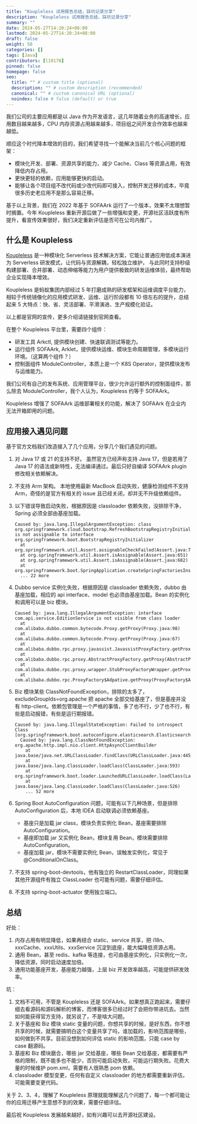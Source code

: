 ```yaml
---
title: "Koupleless 试用报告总结，踩坑记录分享"
description: "Koupleless 试用报告总结，踩坑记录分享"
summary: ""
date: 2024-05-27T14:20:24+08:00
lastmod: 2024-05-27T14:20:24+08:00
draft: false
weight: 50
categories: []
tags: [Java]
contributors: [l10178]
pinned: false
homepage: false
seo:
  title: "" # custom title (optional)
  description: "" # custom description (recommended)
  canonical: "" # custom canonical URL (optional)
  noindex: false # false (default) or true
---
```


我们公司的主要应用都是以 Java 作为开发语言，这几年随着业务的高速增长，应用数目越来越多，CPU 内存资源占用越来越多，项目组之间开发合作效率也越来越低。

顺应这个时代降本增效的目的，我们希望寻找一个能解决当前几个核心问题的框架：

- 模块化开发、部署、资源共享的能力，减少 Cache、Class 等资源占用，有效降低内存占用。
- 更快更轻的依赖，应用能够更快的启动。
- 能够让各个项目组不改代码或少改代码即可接入，控制开发迁移的成本，毕竟很多历史老应用不是那么容易迁移。

基于以上背景，我们在 2022 年基于 SOFAArk 运行了一个版本，效果不太理想暂时搁置。今年 Koupleless 重新开源后做了一些增强和变更，开源社区活跃度有所提升，看宣传效果很好，我们决定重新评估是否可在公司内推广。

## 什么是 Koupleless

[Koupleless](https://koupleless.io/home/) 是一种模块化 Serverless 技术解决方案，它能让普通应用低成本演进为 Serverless 研发模式，让代码与资源解耦，轻松独立维护， 与此同时支持秒级构建部署、合并部署、动态伸缩等能力为用户提供极致的研发运维体验，最终帮助企业实现降本增效。

Koupleless 是蚂蚁集团内部经过 5 年打磨成熟的研发框架和运维调度平台能力，相较于传统镜像化的应用模式研发、运维、运行阶段都有 10 倍左右的提升，总结起来 5 大特点：快、省、灵活部署、平滑演进、生产规模化验证。

以上都是官网的宣传，更多介绍请链接到官网查看。

在整个 Koupleless 平台里，需要四个组件：

- 研发工具 Arkctl, 提供模块创建、快速联调测试等能力。
- 运行组件 SOFAArk, Arklet，提供模块运维、模块生命周期管理，多模块运行环境。（这算两个组件？）
- 控制面组件 ModuleController，本质上是一个 K8S Operator，提供模块发布与运维能力。

我们公司有自己的发布系统、应用管理平台，很少允许运行额外的控制面组件，那么除去 ModuleController，我个人认为，Koupleless 约等于 SOFAArk。

Koupleless 增强了 SOFAArk 运维部署相关的功能，解决了 SOFAArk 在企业内无法开箱即用的问题。

## 应用接入遇见问题

基于官方文档我们改造接入了几个应用，分享几个我们遇见的问题。

1. 对 Java 17 或 21 的支持不好。
    虽然官方已经声称支持 Java 17，但是若用了 Java 17 的语法或新特性，无法编译通过。最后只好自编译 SOFAArk plugin 修改相关依赖解决。

2. 不支持 Arm 架构。
    本地使用最新 MacBook 启动失败，健康检测组件不支持 Arm，奇怪的是官方有相关的 issue 且已经关闭，却并无不升级依赖组件。

3. 以下错误导致启动失败，根据原因是 classloader 依赖失败，没排除干净，Spring 必须全部由基座加载。

    ```console
    Caused by: java.lang.IllegalArgumentException: class org.springframework.cloud.bootstrap.RefreshBootstrapRegistryInitializer is not assignable to interface org.springframework.boot.BootstrapRegistryInitializer
      at org.springframework.util.Assert.assignableCheckFailed(Assert.java:720)
      at org.springframework.util.Assert.isAssignable(Assert.java:651)
      at org.springframework.util.Assert.isAssignable(Assert.java:682)
      at org.springframework.boot.SpringApplication.createSpringFactoriesInstances(SpringApplication.java:444)
      ... 22 more
    ```

4. Dubbo service 实例化失败，根据原因是 classloader 依赖失败，dubbo 由基座加载，相应的 api interface、model 也必须由基座加载。Bean 的实例化和调用可以是 biz 模块。

    ```console
    Caused by: java.lang.IllegalArgumentException: interface com.api.service.EditionService is not visible from class loader
      at com.alibaba.dubbo.common.bytecode.Proxy.getProxy(Proxy.java:98)
      at com.alibaba.dubbo.common.bytecode.Proxy.getProxy(Proxy.java:67)
      at com.alibaba.dubbo.rpc.proxy.javassist.JavassistProxyFactory.getProxy(JavassistProxyFactory.java:35)
      at com.alibaba.dubbo.rpc.proxy.AbstractProxyFactory.getProxy(AbstractProxyFactory.java:49)
      at com.alibaba.dubbo.rpc.proxy.wrapper.StubProxyFactoryWrapper.getProxy(StubProxyFactoryWrapper.java:60)
      at com.alibaba.dubbo.rpc.ProxyFactory$Adpative.getProxy(ProxyFactory$Adpative.java)
    ```

5. Biz 模块某些 ClassNotFoundException，排除的太多了，excludeGroupIds=org.apache 把 apache 全部交给基座了，但是基座并没有 http-client。依赖包管理是一个严格的事情，多了也不行，少了也不行，有些是启动报错，有些是运行期报错。

    ```console
    Caused by: java.lang.IllegalStateException: Failed to introspect Class [org.springframework.boot.autoconfigure.elasticsearch.ElasticsearchRestClientConfigurations$RestClientBuilderConfiguration]
      Caused by: java.lang.ClassNotFoundException: org.apache.http.impl.nio.client.HttpAsyncClientBuilder
        at java.base/java.net.URLClassLoader.findClass(URLClassLoader.java:445)
        at java.base/java.lang.ClassLoader.loadClass(ClassLoader.java:593)
        at org.springframework.boot.loader.LaunchedURLClassLoader.loadClass(LaunchedURLClassLoader.java:151)
        at java.base/java.lang.ClassLoader.loadClass(ClassLoader.java:526)
        ... 52 more
    ```

6. Spring Boot AutoConfiguration 问题，可能有以下几种场景，但是排除 AutoConfiguration 后，本地 IDEA 启动联调必须依赖基座。
   - 基座只是加载 jar class，模块负责实例化 Bean，基座需要排除 AutoConfiguration。
   - 基座即加载 jar 又实例化 Bean，模块复用 Bean，模块需要排除 AutoConfiguration。
   - 基座加载 jar，模块不需要实例化 Bean，误触发实例化，常见于@ConditionalOnClass。

7. 不支持 spring-boot-devtools，他有独立的 RestartClassLoader，同理如果其他开源组件有独立 ClassLoader 也可能有问题，需要仔细评估。
8. 不支持 spring-boot-actuator 使用独立端口。

## 总结

好处：

1. 内存占用有明显降低，如果再结合 static、service 共享，把 i18n、xxxCache、xxxUtils、xxxService 沉淀到底座，能大幅降低资源占用。
2. 通用 Bean，甚至 redis、kafka 等连接，也可由基座实例化，只实例化一次，降低资源，同时启动速度加倍。
3. 通用功能基座开发，基座能力越强，上层 biz 开发效率越高，可能提供研发效率。

坑：

1. 文档不可用，不管是 Koupleless 还是 SOFAArk。如果想真正跑起来，需要仔细去看源码和源码解析的博客，而博客很多已经过时了会把你带进坑去。当然如何能获得官方支持，就另说了，不是啥大问题。
2. 关于基座和 Biz 模块 static 变量的问题，你想共享的时候，是好东西，你不想共享的时候，就需要搞明白这个变量共享了吗，谁加载的，影响范围是哪些，如何做到不共享。目前没想到如何评估 static 的影响范围，只能 case by  case 翻源码。
3. 基座和 Biz 模块磨合，哪些 jar 交给基座，哪些 Bean 交给基座，都需要有严格的限制，既不能多也不能少，否则可能启动失败，可能运行期失败。花费大量的时候维护 pom.xml，需要有人很熟悉 pom 依赖。
4. classloader 模型变更，任何有自定义 classloader 的地方都需要重新评估，可能需要变更代码。

关于 2、3、4，理解了 Koupleless 原理就能理解这几个问题了，每一个都可能让你的应用迁移产生意想不到的效果，需要仔细评估。

最后祝 Koupleless 发展越来越好，如有兴趣可以去开源社区建设。
